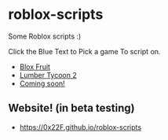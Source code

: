 # roblox-scripts
Some Roblox scripts :)

Click the Blue Text to Pick a game To script on.

* <a href="https://github.com/0x22F/roblox-scripts/blob/main/scripts/BloxFruit/index.md">Blox Fruit</a>
* <a href="">Lumber Tycoon 2</a>
* <a href="">Coming soon!</a>

## Website! (in beta testing)
* https://0x22F.github.io/roblox-scripts
